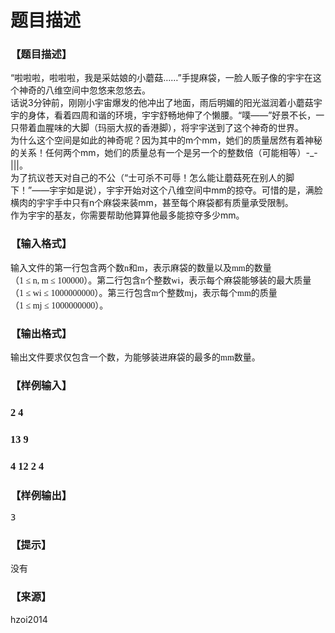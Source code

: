 # 题目描述


<h3>
【题目描述】
</h3>
<p>
“啦啦啦，啦啦啦，我是采姑娘的小蘑菇……”手提麻袋，一脸人贩子像的宇宇在这个神奇的八维空间中忽悠来忽悠去。<br/>
话说3分钟前，刚刚小宇宙爆发的他冲出了地面，雨后明媚的阳光滋润着小蘑菇宇宇的身体，看着四周和谐的环境，宇宇舒畅地伸了个懒腰。“噗——”好景不长，一只带着血腥味的大脚（玛丽大叔的香港脚），将宇宇送到了这个神奇的世界。<br/>
为什么这个空间是如此的神奇呢？因为其中的m个mm，她们的质量居然有着神秘的关系！任何两个mm，她们的质量总有一个是另一个的整数倍（可能相等）-_-|||。<br/>
为了抗议苍天对自己的不公（“士可杀不可辱！怎么能让蘑菇死在别人的脚下！”——宇宇如是说），宇宇开始对这个八维空间中mm的掠夺。可惜的是，满脸横肉的宇宇手中只有n个麻袋来装mm，甚至每个麻袋都有质量承受限制。<br/>
作为宇宇的基友，你需要帮助他算算他最多能掠夺多少mm。
</p>
<h3>
【输入格式】
</h3>
<p style="margin-top:0pt;margin-bottom:0pt;" class="p0">
<span style="font-family:&#34;font-size:12pt;mso-spacerun:&#34;">输入文件的第一行包含两个数<span style="font-family:Calibri;">n</span><span style="font-family:宋体;">和</span><span style="font-family:Calibri;">m</span><span style="font-family:宋体;">，表示</span></span><span style="font-family:&#34;font-size:12pt;mso-spacerun:&#34;">麻袋</span><span style="font-family:&#34;font-size:12pt;mso-spacerun:&#34;">的数量以及</span><span style="font-family:&#34;font-size:12pt;mso-spacerun:&#34;">mm</span><span style="font-family:&#34;font-size:12pt;mso-spacerun:&#34;">的数量</span><span style="font-family:&#34;font-size:12pt;mso-spacerun:&#34;">（</span><span style="font-family:&#34;font-size:12pt;mso-spacerun:&#34;">1</span><span style="font-family:&#34;font-size:12pt;mso-spacerun:&#34;"> </span><span style="font-family:&#34;font-size:12pt;mso-spacerun:&#34;">≤</span><span style="font-family:&#34;font-size:12pt;mso-spacerun:&#34;"> </span><span style="font-family:&#34;font-size:12pt;mso-spacerun:&#34;">n, m</span><span style="font-family:&#34;font-size:12pt;mso-spacerun:&#34;"> </span><span style="font-family:&#34;font-size:12pt;mso-spacerun:&#34;">≤</span><span style="font-family:&#34;font-size:12pt;mso-spacerun:&#34;"> </span><span style="font-family:&#34;font-size:12pt;mso-spacerun:&#34;">100000</span><span style="font-family:&#34;font-size:12pt;mso-spacerun:&#34;">）</span><span style="font-family:&#34;font-size:12pt;mso-spacerun:&#34;">。第二行包含<span style="font-family:Calibri;">n</span><span style="font-family:宋体;">个整数</span><span style="font-family:Calibri;">w</span></span><span style="font-family:&#34;font-size:12pt;mso-spacerun:&#34;">i</span><span style="font-family:&#34;font-size:12pt;mso-spacerun:&#34;">，表示每个</span><span style="font-family:&#34;font-size:12pt;mso-spacerun:&#34;">麻袋</span><span style="font-family:&#34;font-size:12pt;mso-spacerun:&#34;">能够装的最大质量</span><span style="font-family:&#34;font-size:12pt;mso-spacerun:&#34;">（</span><span style="font-family:&#34;font-size:12pt;mso-spacerun:&#34;">1</span><span style="font-family:&#34;font-size:12pt;mso-spacerun:&#34;"> </span><span style="font-family:&#34;font-size:12pt;mso-spacerun:&#34;">≤</span><span style="font-family:&#34;font-size:12pt;mso-spacerun:&#34;"> </span><span style="font-family:&#34;font-size:12pt;mso-spacerun:&#34;">w</span><span style="font-family:&#34;font-size:12pt;mso-spacerun:&#34;">i </span><span style="font-family:&#34;font-size:12pt;mso-spacerun:&#34;">≤</span><span style="font-family:&#34;font-size:12pt;mso-spacerun:&#34;"> </span><span style="font-family:&#34;font-size:12pt;mso-spacerun:&#34;">1000000000</span><span style="font-family:&#34;font-size:12pt;mso-spacerun:&#34;">）</span><span style="font-family:&#34;font-size:12pt;mso-spacerun:&#34;">。第三行包含<span style="font-family:Calibri;">m</span><span style="font-family:宋体;">个整数</span><span style="font-family:Calibri;">m</span></span><span style="font-family:&#34;font-size:12pt;mso-spacerun:&#34;">j</span><span style="font-family:&#34;font-size:12pt;mso-spacerun:&#34;">，表示每个<span style="font-family:Calibri;">mm</span><span style="font-family:宋体;">的质量</span></span><span style="font-family:&#34;font-size:12pt;mso-spacerun:&#34;">（</span><span style="font-family:&#34;font-size:12pt;mso-spacerun:&#34;">1</span><span style="font-family:&#34;font-size:12pt;mso-spacerun:&#34;"> </span><span style="font-family:&#34;font-size:12pt;mso-spacerun:&#34;">≤</span><span style="font-family:&#34;font-size:12pt;mso-spacerun:&#34;"> </span><span style="font-family:&#34;font-size:12pt;mso-spacerun:&#34;">m</span><span style="font-family:&#34;font-size:12pt;mso-spacerun:&#34;">j </span><span style="font-family:&#34;font-size:12pt;mso-spacerun:&#34;">≤</span><span style="font-family:&#34;font-size:12pt;mso-spacerun:&#34;"> </span><span style="font-family:&#34;font-size:12pt;mso-spacerun:&#34;">1000000000</span><span style="font-family:&#34;font-size:12pt;mso-spacerun:&#34;">）</span><span style="font-family:&#34;font-size:12pt;mso-spacerun:&#34;">。</span><span style="font-family:&#34;font-size:12pt;mso-spacerun:&#34;"><!--?xml:namespace prefix = o ns = "urn:schemas-microsoft-com:office:office" /--><o:p></o:p></span> 
</p>
<!--EndFragment-->
<h3>
【输出格式】
</h3>
<p style="margin-top:0pt;margin-bottom:0pt;" class="p0">
<span style="font-family:&#34;font-size:12pt;mso-spacerun:&#34;">输出文件要求仅包含一个数，为能够装进</span><span style="font-family:&#34;font-size:12pt;mso-spacerun:&#34;">麻袋</span><span style="font-family:&#34;font-size:12pt;mso-spacerun:&#34;">的最多的</span><span style="font-family:&#34;font-size:12pt;mso-spacerun:&#34;">mm</span><span style="font-family:&#34;font-size:12pt;mso-spacerun:&#34;">数量。</span> 
</p>
<!--EndFragment-->
<h3>
【样例输入】
</h3>
<h3>
<span style="font-family:&#34;font-size:12pt;mso-spacerun:&#34;">2 4</span> 
</h3>
<h3>
<span style="font-family:&#34;font-size:12pt;mso-spacerun:&#34;"></span><span style="font-family:&#34;font-size:12pt;mso-spacerun:&#34;">13 9</span> 
</h3>
<h3>
<span style="font-family:&#34;font-size:12pt;mso-spacerun:&#34;"></span><span style="font-family:&#34;font-size:12pt;mso-spacerun:&#34;">4 12 2 4</span> 
</h3>
<h3>
【样例输出】
</h3>
<pre>3</pre>
<h3>
【提示】
</h3>
<p>
没有
</p>
<h3>
【来源】
</h3>
<p>
hzoi2014
</p>
